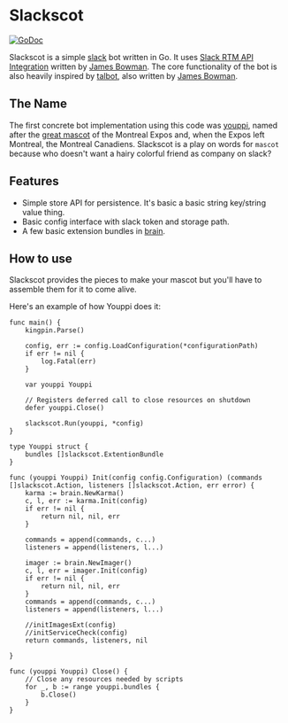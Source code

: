 Slackscot
=========

[![GoDoc](https://godoc.org/github.com/alexandre-normand/slackscot?status.svg)](https://godoc.org/github.com/alexandre-normand/slackscot) 

Slackscot is a simple [slack](https://slack.com) bot written in Go. It uses [Slack RTM API Integration](https://github.com/james-bowman/slack) written by [James Bowman](https://github.com/james-bowman). The core functionality of the bot is also heavily inspired by [talbot](https://github.com/james-bowman/talbot), also written by [James Bowman](https://github.com/james-bowman). 

The Name
--------
The first concrete bot implementation using this code was [youppi](https://github.com/alexandre-normand/youppi), named after the [great mascot](https://en.wikipedia.org/wiki/Youppi!) of the Montreal Expos and, when the Expos left Montreal, the Montreal Canadiens. Slackscot is a play on words for `mascot` because who doesn't want a hairy colorful friend as company on slack? 

Features
--------

* Simple store API for persistence. It's basic a basic string key/string value thing.
* Basic config interface with slack token and storage path. 
* A few basic extension bundles in [brain](brain). 

How to use
----------
Slackscot provides the pieces to make your mascot but you'll have to assemble them for it to come alive. 


Here's an example of how Youppi does it:
```
func main() {
	kingpin.Parse()

	config, err := config.LoadConfiguration(*configurationPath)
	if err != nil {
		log.Fatal(err)
	}

	var youppi Youppi

	// Registers deferred call to close resources on shutdown
	defer youppi.Close()

	slackscot.Run(youppi, *config)
}

type Youppi struct {
	bundles []slackscot.ExtentionBundle
}

func (youppi Youppi) Init(config config.Configuration) (commands []slackscot.Action, listeners []slackscot.Action, err error) {
	karma := brain.NewKarma()
	c, l, err := karma.Init(config)
	if err != nil {
		return nil, nil, err
	}

	commands = append(commands, c...)
	listeners = append(listeners, l...)

	imager := brain.NewImager()
	c, l, err = imager.Init(config)
	if err != nil {
		return nil, nil, err
	}
	commands = append(commands, c...)
	listeners = append(listeners, l...)

	//initImagesExt(config)
	//initServiceCheck(config)
	return commands, listeners, nil

}

func (youppi Youppi) Close() {
	// Close any resources needed by scripts
	for _, b := range youppi.bundles {
		b.Close()
	}
}

```

